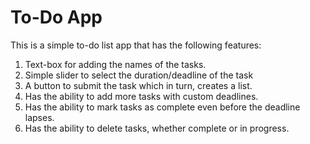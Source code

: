 # To-Do App
This is a simple to-do list app that has the following features:
1. Text-box for adding the names of the tasks.
2. Simple slider to select the duration/deadline of the task
3. A button to submit the task which in turn, creates a list.
4. Has the ability to add more tasks with custom deadlines.
5. Has the ability to mark tasks as complete even before the deadline lapses.
6. Has the ability to delete tasks, whether complete or in progress.
 